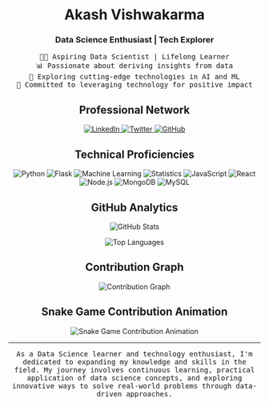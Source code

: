 <h1 align="center">Akash Vishwakarma</h1>
<h3 align="center">Data Science Enthusiast | Tech Explorer</h3>

<p align="center">
  <samp>
    👨‍💻 Aspiring Data Scientist | Lifelong Learner<br>
    📊 Passionate about deriving insights from data<br>
    🚀 Exploring cutting-edge technologies in AI and ML<br>
    🎯 Committed to leveraging technology for positive impact
  </samp>
</p>

<h2 align="center">Professional Network</h2>
<p align="center">
  <a href="https://linkedin.com/in/akash-vishwakarma-42b0b6267" target="_blank">
    <img src="https://img.shields.io/badge/-LinkedIn-0077B5?style=flat-square&logo=linkedin" alt="LinkedIn" />
  </a>
  <a href="https://twitter.com/AKASHVISHW64779" target="_blank">
    <img src="https://img.shields.io/badge/-Twitter-1DA1F2?style=flat-square&logo=twitter&logoColor=white" alt="Twitter" />
  </a>
  <a href="https://github.com/TechWithAkash" target="_blank">
    <img src="https://img.shields.io/badge/-GitHub-181717?style=flat-square&logo=github" alt="GitHub" />
  </a>
</p>

<h2 align="center">Technical Proficiencies</h2>
<p align="center">
  <img src="https://img.shields.io/badge/-Python-3776AB?style=flat-square&logo=python&logoColor=white" alt="Python" />
  <img src="https://img.shields.io/badge/-Flask-000000?style=flat-square&logo=flask" alt="Flask" />
  <img src="https://img.shields.io/badge/-Machine%20Learning-FF6F00?style=flat-square" alt="Machine Learning" />
  <img src="https://img.shields.io/badge/-Statistics-007ACC?style=flat-square" alt="Statistics" />
  <img src="https://img.shields.io/badge/-JavaScript-F7DF1E?style=flat-square&logo=javascript&logoColor=black" alt="JavaScript" />
  <img src="https://img.shields.io/badge/-React-61DAFB?style=flat-square&logo=react&logoColor=black" alt="React" />
  <img src="https://img.shields.io/badge/-Node.js-339933?style=flat-square&logo=node.js&logoColor=white" alt="Node.js" />
  <img src="https://img.shields.io/badge/-MongoDB-47A248?style=flat-square&logo=mongodb&logoColor=white" alt="MongoDB" />
  <img src="https://img.shields.io/badge/-MySQL-4479A1?style=flat-square&logo=mysql&logoColor=white" alt="MySQL" />
</p>

<h2 align="center">GitHub Analytics</h2>
<p align="center">
  <img src="https://github-readme-stats.vercel.app/api?username=TechWithAkash&show_icons=true&theme=github_dark" alt="GitHub Stats" />
</p>
<p align="center">
  <img src="https://github-readme-stats.vercel.app/api/top-langs/?username=TechWithAkash&layout=compact&theme=github_dark" alt="Top Languages" />
</p>

<h2 align="center">Contribution Graph</h2>
<p align="center">
  <img src="https://github-readme-activity-graph.vercel.app/graph?username=TechWithAkash&theme=github-compact" alt="Contribution Graph" />
</p>

<h2 align="center">Snake Game Contribution Animation</h2>
<p align="center">
  <img src="https://github.com/TechWithAkash/TechWithAkash/blob/output/github-contribution-grid-snake.svg" alt="Snake Game Contribution Animation" />
</p>

---

<p align="center">
  <samp>
    As a Data Science learner and technology enthusiast, I'm dedicated to expanding my knowledge and skills in the field. My journey involves continuous learning, practical application of data science concepts, and exploring innovative ways to solve real-world problems through data-driven approaches.
  </samp>
</p>
